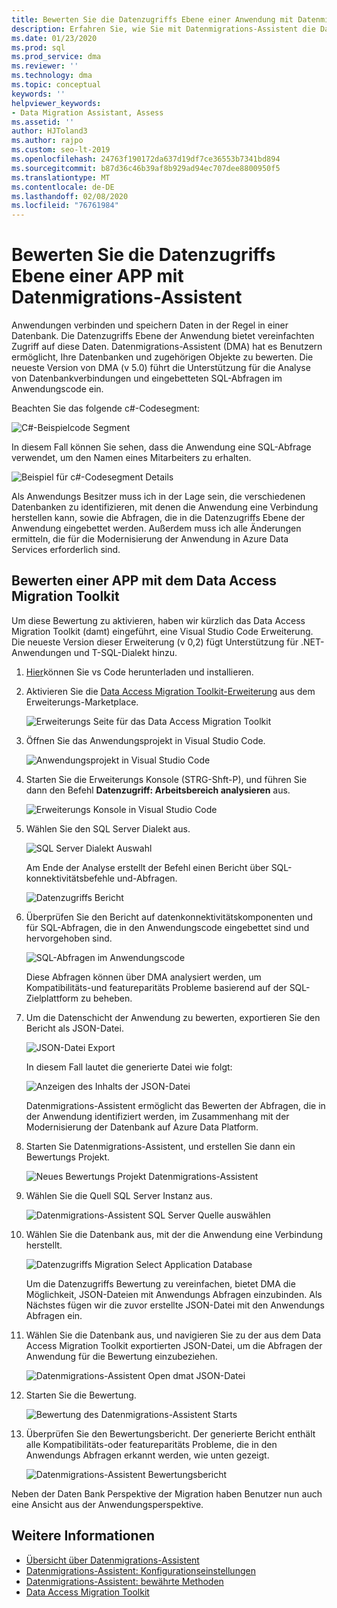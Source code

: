 ```yaml
---
title: Bewerten Sie die Datenzugriffs Ebene einer Anwendung mit Datenmigrations-Assistent
description: Erfahren Sie, wie Sie mit Datenmigrations-Assistent die Datenzugriffs Ebene einer Anwendung bewerten.
ms.date: 01/23/2020
ms.prod: sql
ms.prod_service: dma
ms.reviewer: ''
ms.technology: dma
ms.topic: conceptual
keywords: ''
helpviewer_keywords:
- Data Migration Assistant, Assess
ms.assetid: ''
author: HJToland3
ms.author: rajpo
ms.custom: seo-lt-2019
ms.openlocfilehash: 24763f190172da637d19df7ce36553b7341bd894
ms.sourcegitcommit: b87d36c46b39af8b929ad94ec707dee8800950f5
ms.translationtype: MT
ms.contentlocale: de-DE
ms.lasthandoff: 02/08/2020
ms.locfileid: "76761984"
---
```

# <a name="assess-an-apps-data-access-layer-with-data-migration-assistant"></a>Bewerten Sie die Datenzugriffs Ebene einer APP mit Datenmigrations-Assistent

Anwendungen verbinden und speichern Daten in der Regel in einer Datenbank. Die Datenzugriffs Ebene der Anwendung bietet vereinfachten Zugriff auf diese Daten. Datenmigrations-Assistent (DMA) hat es Benutzern ermöglicht, Ihre Datenbanken und zugehörigen Objekte zu bewerten. Die neueste Version von DMA (v 5.0) führt die Unterstützung für die Analyse von Datenbankverbindungen und eingebetteten SQL-Abfragen im Anwendungscode ein.

Beachten Sie das folgende c#-Codesegment:

![C#-Beispielcode Segment](../dma/media/dma-assess-app-data-layer/dma-sample-c-sharp-code-segment.png)

In diesem Fall können Sie sehen, dass die Anwendung eine SQL-Abfrage verwendet, um den Namen eines Mitarbeiters zu erhalten.

![Beispiel für c#-Codesegment Details](../dma/media/dma-assess-app-data-layer/dma-sample-c-sharp-code-detail.png)

Als Anwendungs Besitzer muss ich in der Lage sein, die verschiedenen Datenbanken zu identifizieren, mit denen die Anwendung eine Verbindung herstellen kann, sowie die Abfragen, die in die Datenzugriffs Ebene der Anwendung eingebettet werden. Außerdem muss ich alle Änderungen ermitteln, die für die Modernisierung der Anwendung in Azure Data Services erforderlich sind.

## <a name="assess-an-app-with-data-access-migration-toolkit"></a>Bewerten einer APP mit dem Data Access Migration Toolkit

Um diese Bewertung zu aktivieren, haben wir kürzlich das Data Access Migration Toolkit (damt) eingeführt, eine Visual Studio Code Erweiterung. Die neueste Version dieser Erweiterung (v 0,2) fügt Unterstützung für .NET-Anwendungen und T-SQL-Dialekt hinzu.

1. [Hier](https://code.visualstudio.com/download)können Sie vs Code herunterladen und installieren.
2. Aktivieren Sie die [Data Access Migration Toolkit-Erweiterung](https://marketplace.visualstudio.com/items?itemName=ms-databasemigration.data-access-migration-toolkit) aus dem Erweiterungs-Marketplace.

   ![Erweiterungs Seite für das Data Access Migration Toolkit](../dma/media/dma-assess-app-data-layer/dma-damt-extension-page.png)

3. Öffnen Sie das Anwendungsprojekt in Visual Studio Code.

   ![Anwendungsprojekt in Visual Studio Code](../dma/media/dma-assess-app-data-layer/dma-app-project-in-vscode.png)

4. Starten Sie die Erweiterungs Konsole (STRG-Shft-P), und führen Sie dann den Befehl **Datenzugriff: Arbeitsbereich analysieren** aus.

   ![Erweiterungs Konsole in Visual Studio Code](../dma/media/dma-assess-app-data-layer/dma-vscode-extension-console.png)

5. Wählen Sie den SQL Server Dialekt aus.

   ![SQL Server Dialekt Auswahl](../dma/media/dma-assess-app-data-layer/dma-sql-server-dialect.png)

   Am Ende der Analyse erstellt der Befehl einen Bericht über SQL-konnektivitätsbefehle und-Abfragen.

   ![Datenzugriffs Bericht](../dma/media/dma-assess-app-data-layer/dma-data-access-report.png)

6. Überprüfen Sie den Bericht auf datenkonnektivitätskomponenten und für SQL-Abfragen, die in den Anwendungscode eingebettet sind und hervorgehoben sind.

   ![SQL-Abfragen im Anwendungscode](../dma/media/dma-assess-app-data-layer/dma-sql-queries-in-app-code.png)

   Diese Abfragen können über DMA analysiert werden, um Kompatibilitäts-und featureparitäts Probleme basierend auf der SQL-Zielplattform zu beheben.

7. Um die Datenschicht der Anwendung zu bewerten, exportieren Sie den Bericht als JSON-Datei.

   ![JSON-Datei Export](../dma/media/dma-assess-app-data-layer/dma-json-file-export.png)

   In diesem Fall lautet die generierte Datei wie folgt:

   ![Anzeigen des Inhalts der JSON-Datei](../dma/media/dma-assess-app-data-layer/dma-json-file-contents.png)

   Datenmigrations-Assistent ermöglicht das Bewerten der Abfragen, die in der Anwendung identifiziert werden, im Zusammenhang mit der Modernisierung der Datenbank auf Azure Data Platform.

8. Starten Sie Datenmigrations-Assistent, und erstellen Sie dann ein Bewertungs Projekt.

   ![Neues Bewertungs Projekt Datenmigrations-Assistent](../dma/media/dma-assess-app-data-layer/dma-new-assessment-project.png)

9. Wählen Sie die Quell SQL Server Instanz aus.

   ![Datenmigrations-Assistent SQL Server Quelle auswählen](../dma/media/dma-assess-app-data-layer/dma-select-sql-source.png)

10. Wählen Sie die Datenbank aus, mit der die Anwendung eine Verbindung herstellt.

    ![Datenzugriffs Migration Select Application Database](../dma/media/dma-assess-app-data-layer/dma-select-app-database.png)

    Um die Datenzugriffs Bewertung zu vereinfachen, bietet DMA die Möglichkeit, JSON-Dateien mit Anwendungs Abfragen einzubinden. Als Nächstes fügen wir die zuvor erstellte JSON-Datei mit den Anwendungs Abfragen ein.

11. Wählen Sie die Datenbank aus, und navigieren Sie zu der aus dem Data Access Migration Toolkit exportierten JSON-Datei, um die Abfragen der Anwendung für die Bewertung einzubeziehen.

    ![Datenmigrations-Assistent Open dmat JSON-Datei](../dma/media/dma-assess-app-data-layer/dma-open-damt-json-file.png)

12. Starten Sie die Bewertung.

    ![Bewertung des Datenmigrations-Assistent Starts](../dma/media/dma-assess-app-data-layer/dma-start-assessment.png)

13. Überprüfen Sie den Bewertungsbericht. Der generierte Bericht enthält alle Kompatibilitäts-oder featureparitäts Probleme, die in den Anwendungs Abfragen erkannt werden, wie unten gezeigt.

    ![Datenmigrations-Assistent Bewertungsbericht](../dma/media/dma-assess-app-data-layer/dma-assessment-report.png)

Neben der Daten Bank Perspektive der Migration haben Benutzer nun auch eine Ansicht aus der Anwendungsperspektive.

## <a name="see-also"></a>Weitere Informationen

* [Übersicht über Datenmigrations-Assistent](../dma/dma-overview.md)
* [Datenmigrations-Assistent: Konfigurationseinstellungen](../dma/dma-configurationsettings.md)
* [Datenmigrations-Assistent: bewährte Methoden](../dma/dma-bestpractices.md)
* [Data Access Migration Toolkit](https://marketplace.visualstudio.com/items?itemName=ms-databasemigration.data-access-migration-toolkit)